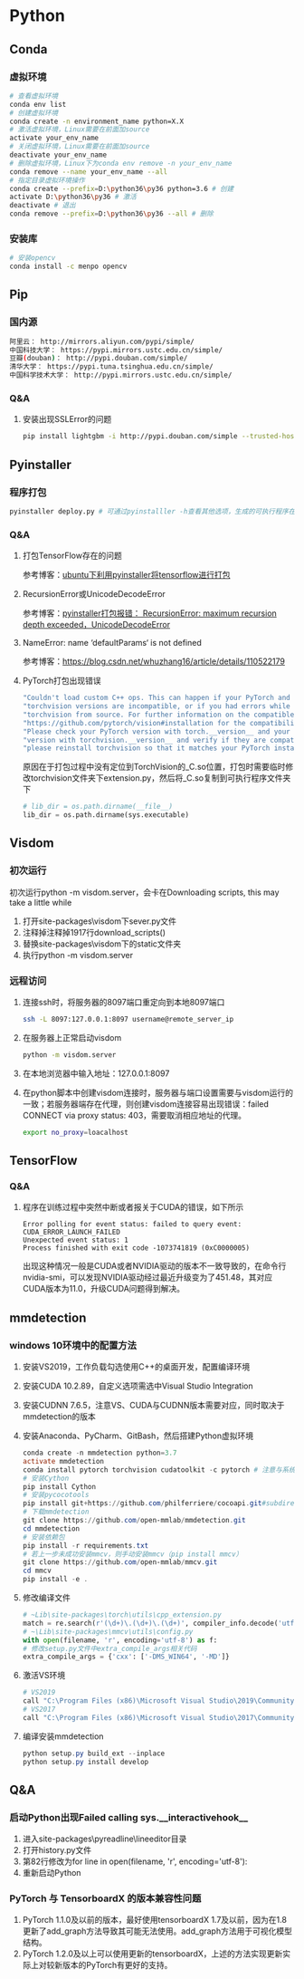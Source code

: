 # Python

## Conda

### 虚拟环境

```bash
# 查看虚拟环境
conda env list
# 创建虚拟环境
conda create -n environment_name python=X.X
# 激活虚拟环境，Linux需要在前面加source
activate your_env_name
# 关闭虚拟环境，Linux需要在前面加source
deactivate your_env_name
# 删除虚拟环境，Linux下为conda env remove -n your_env_name
conda remove --name your_env_name --all
# 指定目录虚拟环境操作
conda create --prefix=D:\python36\py36 python=3.6 # 创建
activate D:\python36\py36 # 激活
deactivate # 退出
conda remove --prefix=D:\python36\py36 --all # 删除
```

### 安装库

```bash
# 安装opencv
conda install -c menpo opencv
```

## Pip

### 国内源

 ```bash
阿里云： http://mirrors.aliyun.com/pypi/simple/
中国科技大学： https://pypi.mirrors.ustc.edu.cn/simple/ 
豆瓣(douban)： http://pypi.douban.com/simple/ 
清华大学： https://pypi.tuna.tsinghua.edu.cn/simple/ 
中国科学技术大学： http://pypi.mirrors.ustc.edu.cn/simple/
 ```

### Q&A

1. 安装出现SSLError的问题

   ```bash
   pip install lightgbm -i http://pypi.douban.com/simple --trusted-host pypi.douban.com
   ```

## Pyinstaller

### 程序打包

```bash
pyinstaller deploy.py # 可通过pyinstalller -h查看其他选项，生成的可执行程序在dist文件夹下
```

### Q&A

1. 打包TensorFlow存在的问题

   参考博客：[ubuntu下利用pyinstaller将tensorflow进行打包](https://blog.csdn.net/mr_health/article/details/89684301)

2. RecursionError或UnicodeDecodeError

   参考博客：[pyinstaller打包报错： RecursionError: maximum recursion depth exceeded，UnicodeDecodeError](https://blog.csdn.net/sinat_32651363/article/details/82841026)

3. NameError: name ‘defaultParams‘ is not defined

   参考博客：https://blog.csdn.net/whuzhang16/article/details/110522179

4. PyTorch打包出现错误

   ```bash
   "Couldn't load custom C++ ops. This can happen if your PyTorch and "
   "torchvision versions are incompatible, or if you had errors while compiling "
   "torchvision from source. For further information on the compatible versions, check "
   "https://github.com/pytorch/vision#installation for the compatibility matrix. "
   "Please check your PyTorch version with torch.__version__ and your torchvision "
   "version with torchvision.__version__ and verify if they are compatible, and if not "
   "please reinstall torchvision so that it matches your PyTorch install."
   ```

   原因在于打包过程中没有定位到TorchVision的\_C.so位置，打包时需要临时修改torchvision文件夹下extension.py，然后将\_C.so复制到可执行程序文件夹下

   ```python
   # lib_dir = os.path.dirname(__file__)
   lib_dir = os.path.dirname(sys.executable)
   ```

## Visdom

### 初次运行

初次运行python -m visdom.server，会卡在Downloading scripts, this may take a little while

1. 打开site-packages\visdom下sever.py文件
2. 注释掉注释掉1917行download_scripts()
3. 替换site-packages\visdom下的static文件夹
4. 执行python -m visdom.server

### 远程访问

1. 连接ssh时，将服务器的8097端口重定向到本地8097端口

   ```bash
   ssh -L 8097:127.0.0.1:8097 username@remote_server_ip
   ```

2. 在服务器上正常启动visdom

   ```bash
   python -m visdom.server
   ```

3. 在本地浏览器中输入地址：127.0.0.1:8097

4. 在python脚本中创建visdom连接时，服务器与端口设置需要与visdom运行的一致；若服务器端存在代理，则创建visdom连接容易出现错误：failed CONNECT via proxy status: 403，需要取消相应地址的代理。

   ```bash
   export no_proxy=loacalhost
   ```

## TensorFlow

### Q&A

1. 程序在训练过程中突然中断或者报关于CUDA的错误，如下所示

   ```
   Error polling for event status: failed to query event: CUDA_ERROR_LAUNCH_FAILED
   Unexpected event status: 1
   Process finished with exit code -1073741819 (0xC0000005)
   ```

   出现这种情况一般是CUDA或者NVIDIA驱动的版本不一致导致的，在命令行nvidia-smi，可以发现NVIDIA驱动经过最近升级变为了451.48，其对应CUDA版本为11.0，升级CUDA问题得到解决。

## mmdetection

### windows 10环境中的配置方法

1. 安装VS2019，工作负载勾选使用C++的桌面开发，配置编译环境

2. 安装CUDA 10.2.89，自定义选项需选中Visual Studio Integration

3. 安装CUDNN 7.6.5，注意VS、CUDA与CUDNN版本需要对应，同时取决于mmdetection的版本

4. 安装Anaconda、PyCharm、GitBash，然后搭建Python虚拟环境

   ```powershell
   conda create -n mmdetection python=3.7
   activate mmdetection
   conda install pytorch torchvision cudatoolkit -c pytorch # 注意与系统CUDA版本一致，PyTorch版本取决于CUDA以及mmdetection的版本
   # 安装Cython
   pip install Cython
   # 安装pycocotools
   pip install git+https://github.com/philferriere/cocoapi.git#subdirectory=PythonAPI
   # 下载mmdetection
   git clone https://github.com/open-mmlab/mmdetection.git
   cd mmdetection
   # 安装依赖包
   pip install -r requirements.txt
   # 若上一步未成功安装mmcv，则手动安装mmcv（pip install mmcv）
   git clone https://github.com/open-mmlab/mmcv.git
   cd mmcv
   pip install -e .
   ```

5. 修改编译文件

   ```python
   # ~Lib\site-packages\torch\utils\cpp_extension.py
   match = re.search(r'(\d+)\.(\d+)\.(\d+)', compiler_info.decode('utf8', 'ignore').strip())
   # ~\Lib\site-packages\mmcv\utils\config.py
   with open(filename, 'r', encoding='utf-8') as f:
   # 修改setup.py文件中extra_compile_args相关代码
   extra_compile_args = {'cxx': ['-DMS_WIN64', '-MD']}
   ```

6. 激活VS环境

   ```powershell
   # VS2019
   call "C:\Program Files (x86)\Microsoft Visual Studio\2019\Community\VC\Auxiliary\Build\vcvars64.bat"
   # VS2017
   call "C:\Program Files (x86)\Microsoft Visual Studio\2017\Community\VC\Auxiliary\Build\vcvars64.bat"
   ```

7. 编译安装mmdetection

   ```powershell
   python setup.py build_ext --inplace
   python setup.py install develop
   ```

## Q&A

### 启动Python出现Failed calling sys.\_\_interactivehook\_\_

1. 进入site-packages\pyreadline\lineeditor目录
2. 打开history.py文件
3. 第82行修改为for line in open(filename, 'r', encoding='utf-8'):
4. 重新启动Python

### PyTorch 与 TensorboardX 的版本兼容性问题

1. PyTorch 1.1.0及以前的版本，最好使用tensorboardX 1.7及以前，因为在1.8更新了add_graph方法导致其可能无法使用。add_graph方法用于可视化模型结构。
2. PyTorch 1.2.0及以上可以使用更新的tensorboardX，上述的方法实现更新实际上对较新版本的PyTorch有更好的支持。